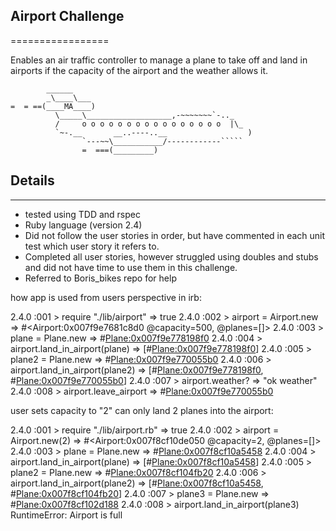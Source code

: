 ## Airport Challenge
=================

Enables an air traffic controller to manage a plane to take off and land in airports if the capacity of the airport and the weather allows it.


```
        ______
        _\____\___
=  = ==(____MA____)
          \_____\___________________,-~~~~~~~`-.._
          /     o o o o o o o o o o o o o o o o  |\_
          `~-.__       __..----..__                  )
                `---~~\___________/------------`````
                =  ===(_________)

```

## Details
---------

* tested using TDD and rspec
* Ruby language (version 2.4)
* Did not follow the user stories in order, but have commented in each unit test which user story it refers to.
* Completed all user stories, however struggled using doubles and stubs and did not have time to use them in this challenge.
* Referred to Boris_bikes repo for help

how app is used from users perspective in irb:

2.4.0 :001 > require "./lib/airport"
 => true
2.4.0 :002 > airport = Airport.new
 => #<Airport:0x007f9e7681c8d0 @capacity=500, @planes=[]>
2.4.0 :003 > plane = Plane.new
 => #<Plane:0x007f9e778198f0>
2.4.0 :004 > airport.land_in_airport(plane)
 => [#<Plane:0x007f9e778198f0>]
2.4.0 :005 > plane2 = Plane.new
 => #<Plane:0x007f9e770055b0>
2.4.0 :006 > airport.land_in_airport(plane2)
 => [#<Plane:0x007f9e778198f0>, #<Plane:0x007f9e770055b0>]
2.4.0 :007 > airport.weather?
 => "ok weather"
2.4.0 :008 > airport.leave_airport
 => #<Plane:0x007f9e770055b0>

 user sets capacity to "2" can only land 2 planes into the airport:

 2.4.0 :001 > require "./lib/airport.rb"
 => true
2.4.0 :002 > airport = Airport.new(2)
 => #<Airport:0x007f8cf10de050 @capacity=2, @planes=[]>
2.4.0 :003 > plane = Plane.new
 => #<Plane:0x007f8cf10a5458>
2.4.0 :004 > airport.land_in_airport(plane)
 => [#<Plane:0x007f8cf10a5458>]
2.4.0 :005 > plane2 = Plane.new
 => #<Plane:0x007f8cf104fb20>
2.4.0 :006 > airport.land_in_airport(plane2)
 => [#<Plane:0x007f8cf10a5458>, #<Plane:0x007f8cf104fb20>]
2.4.0 :007 > plane3 = Plane.new
 => #<Plane:0x007f8cf102d188>
2.4.0 :008 > airport.land_in_airport(plane3)
RuntimeError: Airport is full
